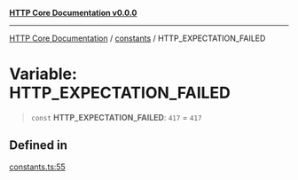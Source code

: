 [**HTTP Core Documentation v0.0.0**](../../README.md)

***

[HTTP Core Documentation](../../modules.md) / [constants](../README.md) / HTTP\_EXPECTATION\_FAILED

# Variable: HTTP\_EXPECTATION\_FAILED

> `const` **HTTP\_EXPECTATION\_FAILED**: `417` = `417`

## Defined in

[constants.ts:55](https://github.com/stonemjs/http-core/blob/89981cacc9858cf786fba9df03b328b6b56a5b75/src/constants.ts#L55)
